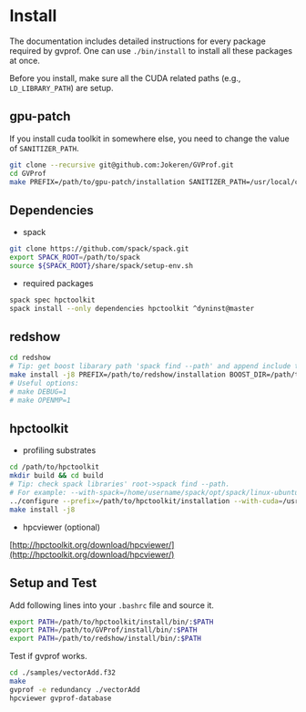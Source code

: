 # Install

The documentation includes detailed instructions for every package required by gvprof. One can use `./bin/install` to install all these packages at once.

Before you install, make sure all the CUDA related paths (e.g., `LD_LIBRARY_PATH`) are setup.

## gpu-patch

If you install cuda toolkit in somewhere else, you need to change the value of `SANITIZER_PATH`.

```bash
git clone --recursive git@github.com:Jokeren/GVProf.git
cd GVProf
make PREFIX=/path/to/gpu-patch/installation SANITIZER_PATH=/usr/local/cuda/compute-sanitizer/ install
```
## Dependencies

- spack

```bash
git clone https://github.com/spack/spack.git
export SPACK_ROOT=/path/to/spack
source ${SPACK_ROOT}/share/spack/setup-env.sh
```
- required packages

```bash
spack spec hpctoolkit
spack install --only dependencies hpctoolkit ^dyninst@master
```

## redshow

```bash
cd redshow
# Tip: get boost libarary path 'spack find --path' and append include to that path
make install -j8 PREFIX=/path/to/redshow/installation BOOST_DIR=/path/to/boost/installation GPU_PATH_DIR=/path/to/gpu-patch/installation
# Useful options:
# make DEBUG=1
# make OPENMP=1
```

## hpctoolkit

- profiling substrates

```bash
cd /path/to/hpctoolkit
mkdir build && cd build
# Tip: check spack libraries' root->spack find --path.  
# For example: --with-spack=/home/username/spack/opt/spack/linux-ubuntu18.04-zen/gcc-7.4.0/
../configure --prefix=/path/to/hpctoolkit/installation --with-cuda=/usr/local/cuda-11.0 --with-sanitizer=/path/to/sanitizer --with-gpu-patch=/path/to/gpu-patch/installation --with-redshow=/path/to/redshow/installation  --with-spack=/path/to/spack/libraries/root
make install -j8
```

- hpcviewer (optional)

[http://hpctoolkit.org/download/hpcviewer/](http://hpctoolkit.org/download/hpcviewer/)

## Setup and Test

Add following lines into your `.bashrc` file and source it.

```bash
export PATH=/path/to/hpctoolkit/install/bin/:$PATH
export PATH=/path/to/GVProf/install/bin/:$PATH
export PATH=/path/to/redshow/install/bin/:$PATH
```

Test if gvprof works.

```bash
cd ./samples/vectorAdd.f32
make
gvprof -e redundancy ./vectorAdd
hpcviewer gvprof-database
```